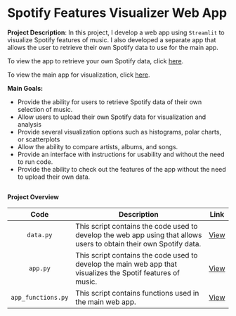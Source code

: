 # Spotify Features Visualizer Web App
**Project Description**: In this project, I develop a web app using `Streamlit` to visualize Spotify features of music. I also developed a separate app that allows the user to retrieve their own Spotify data to use for the main app.

To view the app to retrieve your own Spotify data, click [here]().

To view the main app for visualization, click [here]().

**Main Goals:**
- Provide the ability for users to retrieve Spotify data of their own selection of music.
- Allow users to upload their own Spotify data for visualization and analysis
- Provide several visualization options such as histograms, polar charts, or scatterplots
- Allow the ability to compare artists, albums, and songs.
- Provide an interface with instructions for usability and without the need to run code.
- Provide the ability to check out the features of the app without the need to upload their own data.

##  

**Project Overview**

| Code| Description | Link
| :---: | ----------- | :---: |
| `data.py` | This script contains the code used to develop the web app using that allows users to obtain their own Spotify data. | [View]() |
| `app.py` | This script contains the code used to develop the main web app that visualizes the Spotif features of music. | [View]() |
| `app_functions.py` | This script contains functions used in the main web app. | [View]() |

